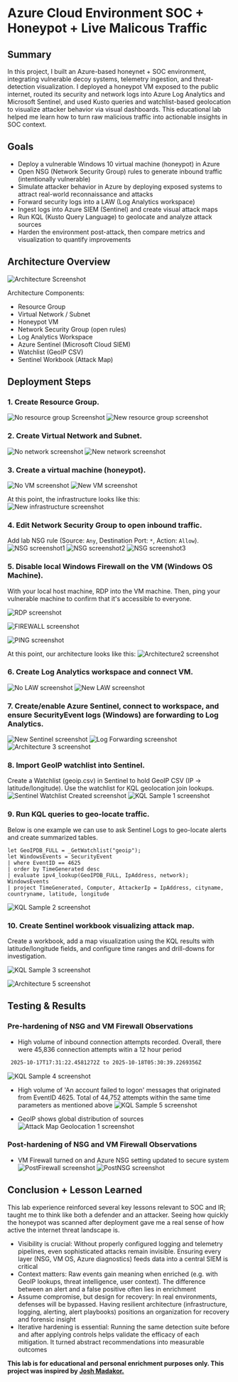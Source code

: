 # Azure Cloud Environment SOC + Honeypot + Live Malicous Traffic
## Summary
In this project, I built an Azure-based honeynet + SOC environment, integrating vulnerable decoy systems, telemetry ingestion, and threat-detection visualization. I deployed a honeypot VM exposed to the public internet, routed its security and network logs into Azure Log Analytics and Microsoft Sentinel, and used Kusto queries and watchlist-based geolocation to visualize attacker behavior via visual dashboards. This educational lab helped me learn how to turn raw malicious traffic into actionable insights in SOC context.

## Goals
- Deploy a vulnerable Windows 10 virtual machine (honeypot) in Azure
- Open NSG (Network Security Group) rules to generate inbound traffic (intentionally vulnerable)
- Simulate attacker behavior in Azure by deploying exposed systems to attract real-world reconnaissance and attacks
- Forward security logs into a LAW (Log Analytics workspace)
- Ingest logs into Azure SIEM (Sentinel) and create visual attack maps
- Run KQL (Kusto Query Language) to geolocate and analyze attack sources
- Harden the environment post-attack, then compare metrics and visualization to quantify improvements

## Architecture Overview
![Architecture Screenshot](images/Architecture.PNG)

Architecture Components:
- Resource Group
- Virtual Network / Subnet
- Honeypot VM
- Network Security Group (open rules)
- Log Analytics Workspace
- Azure Sentinel (Microsoft Cloud SIEM)
- Watchlist (GeoIP CSV)
- Sentinel Workbook (Attack Map)

## Deployment Steps
### 1. Create Resource Group.
![No resource group Screenshot](images/Resourcegroup1.png)
![New resource group screenshot](images/Resourcegroup2.png)

### 2. Create Virtual Network and Subnet.
![No network screenshot](images/Nonetwork.PNG)
![New network screenshot](images/Newnetwork.PNG)

### 3. Create a virtual machine (honeypot).
![No VM screenshot](images/VM1.PNG)
![New VM screenshot](images/VM2.PNG)

At this point, the infrastructure looks like this:
![New infrastructure screenshot](images/Infrastructure.PNG)

### 4. Edit Network Security Group to open inbound traffic.
Add lab NSG rule (Source: `Any`, Destination Port: `*`, Action: `Allow`).
![NSG screenshot1](images/NSG1.png)
![NSG screenshot2](images/NSG2.png)
![NSG screenshot3](images/NSG3.PNG)

### 5. Disable local Windows Firewall on the VM (Windows OS Machine). 
With your local host machine, RDP into the VM machine. Then, ping your vulnerable machine to confirm that it's accessible to everyone.

![RDP screenshot](images/RDP1.png)

![FIREWALL screenshot](images/FIREWALL1.png)

![PING screenshot](images/PING1.png)

At this point, our architecture looks like this:
![Architecture2 screenshot](images/Architecture2.PNG)

### 6. Create Log Analytics workspace and connect VM.
   
![No LAW screenshot](images/LAW1.png)
![New LAW screenshot](images/LAW2.png)

### 7. Create/enable Azure Sentinel, connect to workspace, and ensure SecurityEvent logs (Windows) are forwarding to Log Analytics.
![New Sentinel screenshot](images/SentinelInstalled.PNG)
![Log Forwarding screenshot](images/LogForwarding.PNG)
![Architecture 3 screenshot](images/Architecture4.PNG)

### 8. Import GeoIP watchlist into Sentinel.
Create a Watchlist (geoip.csv) in Sentinel to hold GeoIP CSV (IP → latitude/longitude). Use the watchlist for KQL geolocation join lookups.
![Sentinel Watchlist Created screenshot](images/WatchlistSentinel.PNG)
![KQL Sample 1 screenshot](images/KQL1.png)

### 9. Run KQL queries to geo-locate traffic.
Below is one example we can use to ask Sentinel Logs to geo-locate alerts and create summarized tables.
```kql
let GeoIPDB_FULL = _GetWatchlist("geoip");
let WindowsEvents = SecurityEvent
| where EventID == 4625
| order by TimeGenerated desc
| evaluate ipv4_lookup(GeoIPDB_FULL, IpAddress, network);
WindowsEvents
| project TimeGenerated, Computer, AttackerIp = IpAddress, cityname, countryname, latitude, longitude
```
![KQL Sample 2 screenshot](images/KQL2.png)

### 10. Create Sentinel workbook visualizing attack map.
Create a workbook, add a map visualization using the KQL results with latitude/longitude fields, and configure time ranges and drill-downs for investigation.

![KQL Sample 3 screenshot](images/KQL3.png)

![Architecture 5 screenshot](images/Architecture5.png)

## Testing & Results
### Pre-hardening of NSG and VM Firewall Observations
- High volume of inbound connection attempts recorded. Overall, there were 45,836 connection attempts witin a 12 hour period
 ```bash
  2025-10-17T17:31:22.4581272Z to 2025-10-18T05:30:39.2269356Z
```
![KQL Sample 4 screenshot](images/KQL4.PNG)

- High volume of 'An account failed to logon' messages that originated from EventID 4625. Total of 44,752 attempts within the same time parameters as mentioned above
![KQL Sample 5 screenshot](images/KQL5.PNG)

- GeoIP shows global distribution of sources
![Attack Map Geolocation 1 screenshot](images/AttachMapGeo1.PNG)

### Post-hardening of NSG and VM Firewall Observations
- VM Firewall turned on and Azure NSG setting updated to secure system
![PostFirewall screenshot](images/PostFirewall.PNG)
![PostNSG screenshot](images/PostNSGSettings.PNG)


## Conclusion + Lesson Learned
This lab experience reinforced several key lessons relevant to SOC and IR; taught me to think like both a defender and an attacker. Seeing how quickly the honeypot was scanned after deployment gave me a real sense of how active the internet threat landscape is.
- Visibility is crucial: Without properly configured logging and telemetry pipelines, even sophisticated attacks remain invisible. Ensuring every layer (NSG, VM OS, Azure diagnostics) feeds data into a central SIEM is critical
- Context matters: Raw events gain meaning when enriched (e.g. with GeoIP lookups, threat intelligence, user context). The difference between an alert and a false positive often lies in enrichment
- Assume compromise, but design for recovery: In real environments, defenses will be bypassed. Having resilient architecture (infrastructure, logging, alerting, alert playbooks) positions an organization for recovery and forensic insight
- Iterative hardening is essential: Running the same detection suite before and after applying controls helps validate the efficacy of each mitigation. It turned abstract recommendations into measurable outcomes



**This lab is for educational and personal enrichment purposes only. This project was inspired by [Josh Madakor.](https://youtu.be/g5JL2RIbThM?si=9qM-EVpNHu73wXf0)**
